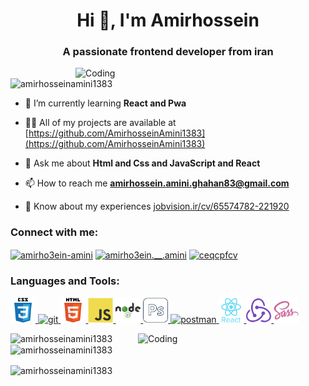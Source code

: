 <h1 align="center">Hi 👋, I'm Amirhossein</h1>
<h3 align="center">A passionate frontend developer from iran</h3>

<img align="right" alt="Coding" width="400px" src="https://mir-s3-cdn-cf.behance.net/project_modules/hd/06f21a161921919.63cd7887d0a70.gif">

<p align="left"> <img src="https://komarev.com/ghpvc/?username=amirhosseinamini1383&label=Profile%20views&color=0e75b6&style=flat" alt="amirhosseinamini1383" /> </p>

- 🌱 I’m currently learning **React and Pwa**

- 👨‍💻 All of my projects are available at [https://github.com/AmirhosseinAmini1383](https://github.com/AmirhosseinAmini1383)

- 💬 Ask me about **Html and Css and JavaScript and React**

- 📫 How to reach me **amirhossein.amini.ghahan83@gmail.com**

- 📄 Know about my experiences [jobvision.ir/cv/65574782-221920](jobvision.ir/cv/65574782-221920)

<h3 align="left">Connect with me:</h3>
<p align="left">
<a href="https://linkedin.com/in/amirho3ein-amini" target="blank"><img align="center" src="https://raw.githubusercontent.com/rahuldkjain/github-profile-readme-generator/master/src/images/icons/Social/linked-in-alt.svg" alt="amirho3ein-amini" height="30" width="40" /></a>
<a href="https://instagram.com/amirho3ein.__.amini" target="blank"><img align="center" src="https://raw.githubusercontent.com/rahuldkjain/github-profile-readme-generator/master/src/images/icons/Social/instagram.svg" alt="amirho3ein.__.amini" height="30" width="40" /></a>
<a href="https://discord.gg/ceqcpfcv" target="blank"><img align="center" src="https://raw.githubusercontent.com/rahuldkjain/github-profile-readme-generator/master/src/images/icons/Social/discord.svg" alt="ceqcpfcv" height="30" width="40" /></a>
</p>

<h3 align="left">Languages and Tools:</h3>
<p align="left"> <a href="https://www.w3schools.com/css/" target="_blank" rel="noreferrer"> <img src="https://raw.githubusercontent.com/devicons/devicon/master/icons/css3/css3-original-wordmark.svg" alt="css3" width="40" height="40"/> </a> <a href="https://git-scm.com/" target="_blank" rel="noreferrer"> <img src="https://www.vectorlogo.zone/logos/git-scm/git-scm-icon.svg" alt="git" width="40" height="40"/> </a> <a href="https://www.w3.org/html/" target="_blank" rel="noreferrer"> <img src="https://raw.githubusercontent.com/devicons/devicon/master/icons/html5/html5-original-wordmark.svg" alt="html5" width="40" height="40"/> </a> <a href="https://developer.mozilla.org/en-US/docs/Web/JavaScript" target="_blank" rel="noreferrer"> <img src="https://raw.githubusercontent.com/devicons/devicon/master/icons/javascript/javascript-original.svg" alt="javascript" width="40" height="40"/> </a> <a href="https://nodejs.org" target="_blank" rel="noreferrer"> <img src="https://raw.githubusercontent.com/devicons/devicon/master/icons/nodejs/nodejs-original-wordmark.svg" alt="nodejs" width="40" height="40"/> </a> <a href="https://www.photoshop.com/en" target="_blank" rel="noreferrer"> <img src="https://raw.githubusercontent.com/devicons/devicon/master/icons/photoshop/photoshop-line.svg" alt="photoshop" width="40" height="40"/> </a> <a href="https://postman.com" target="_blank" rel="noreferrer"> <img src="https://www.vectorlogo.zone/logos/getpostman/getpostman-icon.svg" alt="postman" width="40" height="40"/> </a> <a href="https://reactjs.org/" target="_blank" rel="noreferrer"> <img src="https://raw.githubusercontent.com/devicons/devicon/master/icons/react/react-original-wordmark.svg" alt="react" width="40" height="40"/> </a> <a href="https://redux.js.org" target="_blank" rel="noreferrer"> <img src="https://raw.githubusercontent.com/devicons/devicon/master/icons/redux/redux-original.svg" alt="redux" width="40" height="40"/> </a> <a href="https://sass-lang.com" target="_blank" rel="noreferrer"> <img src="https://raw.githubusercontent.com/devicons/devicon/master/icons/sass/sass-original.svg" alt="sass" width="40" height="40"/> </a> </p>

<img align="right" alt="Coding" width="300px" src="https://media.tenor.com/McPQygGOuXYAAAAj/gladgers-hacker-gers-guardians-of-galaxy.gif">

<p><img align="left" src="https://github-readme-stats.vercel.app/api/top-langs?username=amirhosseinamini1383&show_icons=true&locale=en&layout=compact" alt="amirhosseinamini1383" /></p>

<p>&nbsp;<img align="center" src="https://github-readme-stats.vercel.app/api?username=amirhosseinamini1383&show_icons=true&locale=en" alt="amirhosseinamini1383" /></p>

<p><img align="center" src="https://github-readme-streak-stats.herokuapp.com/?user=amirhosseinamini1383&" alt="amirhosseinamini1383" /></p>
